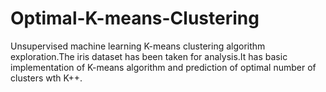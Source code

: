 # Optimal-K-means-Clustering

Unsupervised machine learning
K-means clustering algorithm exploration.The iris dataset has been taken for analysis.It has basic implementation of K-means algorithm 
and prediction of optimal number of clusters wth K++.

